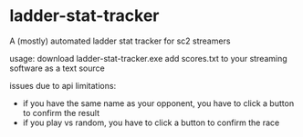 # ladder-stat-tracker
A (mostly) automated ladder stat tracker for sc2 streamers

usage: 
download ladder-stat-tracker.exe
add scores.txt to your streaming software as a text source

issues due to api limitations:
- if you have the same name as your opponent, you have to click a button to confirm the result
- if you play vs random, you have to click a button to confirm the race

